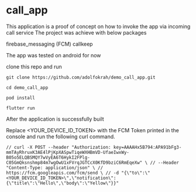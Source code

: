 # call_app

This application is a proof of concept on how to invoke the app via incoming call service
The project was achieve with below packages

firebase_messaging (FCM)
callkeep

The app was tested on android for now

clone this repo and run 

`git clone https://github.com/adolfokrah/demo_call_app.git`

`cd demo_call_app`

`pod install`

`flutter run`

After the application is successfully built

Replace <YOUR_DEVICE_ID_TOKEN> with the FCM Token printed in the console and run the following curl command.

`// curl -X POST --header "Authorization: key=AAAAHx5B794:APA91bFg3-mmTAyRhruxK3AE4lPjKpXASpwTiqeWXHBmVD-UfaeIwxWy-B05o5ELQBSMQY7wVyEA6T6HykI2FPlg-C05GmQksnshmp84m7wgOwU1xFVrqJGTCcX0KfD9bziC6RmEqeXw" \
// --Header "Content-Type: application/json" \
// https://fcm.googleapis.com/fcm/send \
// -d "{\"to\":\"<YOUR_DEVICE_ID_TOKEN>\",\"notification\":{\"title\":\"Hello\",\"body\":\"Yellow\"}}"`

